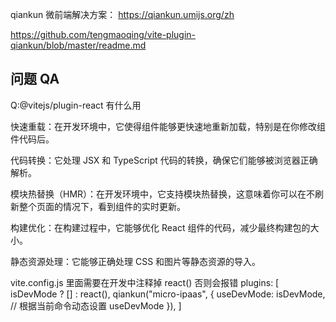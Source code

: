 qiankun 微前端解决方案： https://qiankun.umijs.org/zh

https://github.com/tengmaoqing/vite-plugin-qiankun/blob/master/readme.md

## 问题 QA

Q:@vitejs/plugin-react 有什么用

快速重载：在开发环境中，它使得组件能够更快速地重新加载，特别是在你修改组件代码后。

代码转换：它处理 JSX 和 TypeScript 代码的转换，确保它们能够被浏览器正确解析。

模块热替换（HMR）：在开发环境中，它支持模块热替换，这意味着你可以在不刷新整个页面的情况下，看到组件的实时更新。

构建优化：在构建过程中，它能够优化 React 组件的代码，减少最终构建包的大小。

静态资源处理：它能够正确处理 CSS 和图片等静态资源的导入。

vite.config.js 里面需要在开发中注释掉 react() 否则会报错
plugins: [
isDevMode ? [] : react(),
qiankun("micro-ipaas", {
useDevMode: isDevMode, // 根据当前命令动态设置 useDevMode
}),
]
